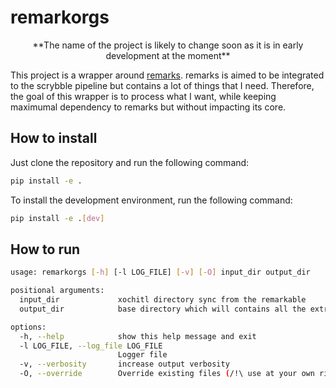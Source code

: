# remarkorgs

<p style="text-align:center;">
**The name of the project is likely to change soon as it is in early development at the moment**
</p>


This project is a wrapper around [remarks](https://github.com/Scrybbling-together/remarks).
remarks is aimed to be integrated to the scrybble pipeline but contains a lot of things that I need.
Therefore, the goal of this wrapper is to process what I want, while keeping maximumal dependency to remarks but without impacting its core.

## How to install

Just clone the repository and run the following command:

```sh
pip install -e .
```

To install the development environment, run the following command:

```sh
pip install -e .[dev]
```

## How to run

```sh
usage: remarkorgs [-h] [-l LOG_FILE] [-v] [-O] input_dir output_dir

positional arguments:
  input_dir             xochitl directory sync from the remarkable
  output_dir            base directory which will contains all the extract files

options:
  -h, --help            show this help message and exit
  -l LOG_FILE, --log_file LOG_FILE
                        Logger file
  -v, --verbosity       increase output verbosity
  -O, --override        Override existing files (/!\ use at your own risk!)
```
